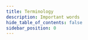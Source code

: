 ```yaml
---
title: Terminology
description: Important words
hide_table_of_contents: false
sidebar_position: 0
---
```

